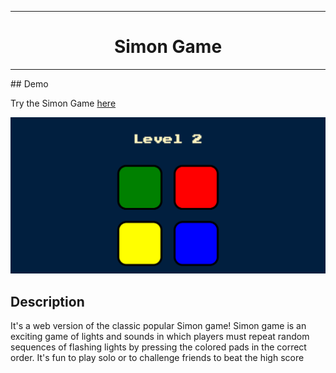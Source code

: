 <hr/>
<h1 align="center">  Simon Game </h1>

<hr/>
## Demo

Try the Simon Game [here]()

![Simon Game](./src/images/simon-game.png)

## Description

It's a web version of the classic popular Simon game! Simon game is an exciting game of lights and sounds in which players must repeat random sequences of flashing lights by pressing the colored pads in the correct order. It's fun to play solo or to challenge friends to beat the high score
